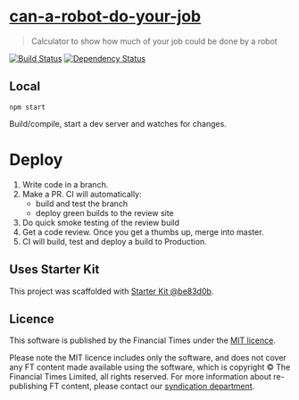 # [can-a-robot-do-your-job](https://ig.ft.com/can-a-robot-do-your-job)

> Calculator to show how much of your job could be done by a robot

[![Build Status][circle-image]][circle-url] [![Dependency Status][devdeps-image]][devdeps-url]

## Local

```
npm start
```

Build/compile, start a dev server and watches for changes.

# Deploy

1. Write code in a branch.
2. Make a PR. CI will automatically:
    * build and test the branch
    * deploy green builds to the review site
3. Do quick smoke testing of the review build
4. Get a code review. Once you get a thumbs up, merge into master.
5. CI will build, test and deploy a build to Production.


## Uses Starter Kit

This project was scaffolded with [Starter Kit @be83d0b](https://github.com/ft-interactive/starter-kit/tree/be83d0b).

## Licence
This software is published by the Financial Times under the [MIT licence](http://opensource.org/licenses/MIT).

Please note the MIT licence includes only the software, and does not cover any FT content made available using the software, which is copyright &copy; The Financial Times Limited, all rights reserved. For more information about re-publishing FT content, please contact our [syndication department](http://syndication.ft.com/).

<!-- badge URLs -->
[circle-url]: https://circleci.com/gh/ft-interactive/can-a-robot-do-your-job
[circle-image]: https://circleci.com/gh/ft-interactive/can-a-robot-do-your-job/tree/master.svg?style=shield

[devdeps-url]: https://david-dm.org/ft-interactive/can-a-robot-do-your-job#info=devDependencies
[devdeps-image]: https://img.shields.io/david/dev/ft-interactive/can-a-robot-do-your-job.svg?style=flat-square
